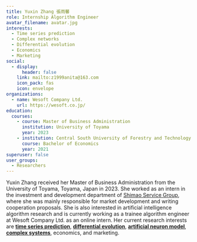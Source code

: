 ```yaml
---
title: Yuxin Zhang 張雨馨
role: Internship Algorithm Engineer
avatar_filename: avatar.jpg
interests:
  - Time series prediction
  - Complex networks
  - Differential evolution
  - Economics
  - Marketing
social:
  - display:
      header: false
    link: mailto:z1999anita@163.com
    icon_pack: fas
    icon: envelope
organizations:
  - name: Wesoft Company Ltd.
    url: https://wesoft.co.jp/
education:
  courses:
    - course: Master of Business Administration
      institution: University of Toyama
      year: 2023
    - institution: Central South University of Forestry and Technology
      course: Bachelor of Economics
      year: 2021
superuser: false
user_groups:
  - Researchers
---
```

Yuxin Zhang received her Master of Business Administration from the University of Toyama, Toyama, Japan in 2023. She worked as an intern in the investment and development department of [Shimao Service Group](https://www.shimaogroup.com/index.html), where she was mainly responsible for market development and writing cooperation proposals. She is also interested in artificial intelligence algorithm research and is currently working as a trainee algorithm engineer at Wesoft Company Ltd. as an online intern. Her current research interests are **[time series prediction](https://velvety-frangollo-5d54c2.netlify.app/event/optimization-and-application-of-dendritic-neuron-model/)**, **[differential evolution](https://velvety-frangollo-5d54c2.netlify.app/event/optimization-and-improvement-of-metaheuristic-algorithms/)**, **[artificial neuron model](https://velvety-frangollo-5d54c2.netlify.app/event/optimization-and-application-of-dendritic-neuron-model/)**,  **[complex systems](https://velvety-frangollo-5d54c2.netlify.app/event/analyzing-metaheuristic-algorithm-structures-using-population-interaction-networks/)**, economics, and marketing.[](https://velvety-frangollo-5d54c2.netlify.app/event/renewable-energy-engineering-optimization/)